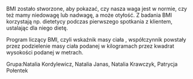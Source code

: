 BMI zostało stworzone, aby pokazać, czy nasza waga jest w normie, czy też mamy niedowagę lub nadwagę, a może otyłość. Z badania BMI korzystają np. dietetycy podczas pierwszego spotkania z klientem, ustalając dla niego dietę.

Program liczący BMI, czyli wskaźnik masy ciała , współczynnik powstały przez podzielenie masy ciała podanej w kilogramach przez kwadrat wysokości podanej w metrach. 

Grupa:Natalia Kordylewicz, Natalia Janas, Natalia Krawczyk, Patrycja Połentek

